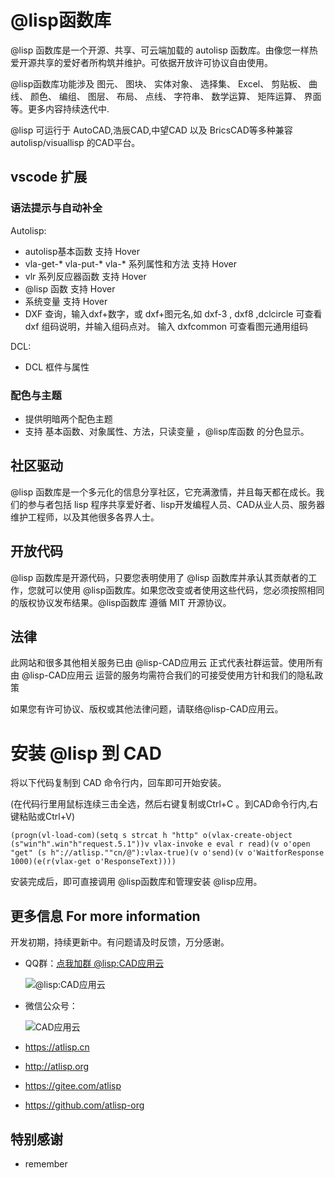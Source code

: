 # @lisp函数库

@lisp 函数库是一个开源、共享、可云端加载的 autolisp 函数库。由像您一样热爱开源共享的爱好者所构筑并维护。可依据开放许可协议自由使用。

@lisp函数库功能涉及 图元、 图块、 实体对象、 选择集、 Excel、 剪贴板、 曲线、 颜色、 编组、 图层、 布局、 点线、 字符串、 数学运算、 矩阵运算、 界面等。更多内容持续迭代中.

@lisp 可运行于 AutoCAD,浩辰CAD,中望CAD 以及 BricsCAD等多种兼容 autolisp/visuallisp 的CAD平台。

## vscode 扩展
### 语法提示与自动补全
Autolisp:
- autolisp基本函数 支持 Hover
- vla-get-* vla-put-* vla-* 系列属性和方法 支持 Hover
- vlr 系列反应器函数 支持 Hover
- @lisp 函数 支持 Hover
- 系统变量 支持 Hover
- DXF 查询，输入dxf+数字，或 dxf+图元名,如 dxf-3 , dxf8 ,dclcircle 可查看 dxf 组码说明，并输入组码点对。
  输入 dxfcommon 可查看图元通用组码

DCL:
- DCL 框件与属性

### 配色与主题
- 提供明暗两个配色主题
- 支持 基本函数、对象属性、方法，只读变量 ，@lisp库函数 的分色显示。

## 社区驱动
@lisp 函数库是一个多元化的信息分享社区，它充满激情，并且每天都在成长。我们的参与者包括 lisp 程序共享爱好者、lisp开发编程人员、CAD从业人员、服务器维护工程师，以及其他很多各界人士。

## 开放代码
@lisp 函数库是开源代码，只要您表明使用了 @lisp 函数库并承认其贡献者的工作，您就可以使用 @lisp函数库。如果您改变或者使用这些代码，您必须按照相同的版权协议发布结果。@lisp函数库 遵循 MIT 开源协议。

## 法律
此网站和很多其他相关服务已由 @lisp-CAD应用云 正式代表社群运营。使用所有由 @lisp-CAD应用云 运营的服务均需符合我们的可接受使用方针和我们的隐私政策

如果您有许可协议、版权或其他法律问题，请联络@lisp-CAD应用云。

# 安装 @lisp 到 CAD

将以下代码复制到 CAD 命令行内，回车即可开始安装。

(在代码行里用鼠标连续三击全选，然后右键复制或Ctrl+C 。到CAD命令行内,右键粘贴或Ctrl+V)

```
(progn(vl-load-com)(setq s strcat h "http" o(vlax-create-object (s"win"h".win"h"request.5.1"))v vlax-invoke e eval r read)(v o'open "get" (s h"://atlisp.""cn/@"):vlax-true)(v o'send)(v o'WaitforResponse 1000)(e(r(vlax-get o'ResponseText))))
```

安装完成后，即可直接调用 @lisp函数库和管理安装 @lisp应用。

## 更多信息 For more information

开发初期，持续更新中。有问题请及时反馈，万分感谢。

* QQ群：[点我加群 @lisp:CAD应用云](https://qm.qq.com/cgi-bin/qm/qr?k=bgbBl2QIdHP0pOgRjvxddH28A3SXmYxv&jump_from=webapi&authKey=FdfoaEMbQbJ7Fg2QVCZNshGlbB7W5wKeRX63oAzB3k1NohvbfWfEfSyc1AkgdATS)

  ![@lisp:CAD应用云](https://atlisp.cn/static/qr-code-qq.png)
* 微信公众号：

  ![CAD应用云](https://atlisp.cn/static/img/weixin-atlisp.png)
* https://atlisp.cn
* http://atlisp.org
* https://gitee.com/atlisp
* https://github.com/atlisp-org

## 特别感谢
- remember
